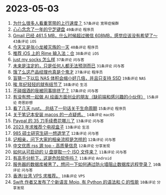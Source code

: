 # 2023-05-03

1. [为什么很多人看重宽带的上行速度？](https://www.v2ex.com/t/936960) `57条评论` `宽带症候群`
1. [心心念念了一年的宁芝键盘](https://www.v2ex.com/t/937039) `49条评论` `程序员`
1. [Gmail 已经 461.5 MB，什么时候超过微信 608MB，感觉应该没有希望了～](https://www.v2ex.com/t/936978) `43条评论` `iOS`
1. [今天又是张小龙被灭族的一天](https://www.v2ex.com/t/936964) `40条评论` `程序员`
1. [推荐 iOS 上的 Rime 输入法：仓](https://www.v2ex.com/t/936966) `38条评论` `iOS`
1. [just my socks 怎么样](https://www.v2ex.com/t/936967) `37条评论` `问与答`
1. [未来是注定的，只是任何人都无法预测而已](https://www.v2ex.com/t/937007) `31条评论` `问与答`
1. [饿了么这产品经理也真是个鬼才](https://www.v2ex.com/t/936990) `27条评论` `程序员`
1. [盲猜一下以后 NAS 体积会缩小好几倍，并且只支持 SSD](https://www.v2ex.com/t/937050) `19条评论` `NAS`
1. [唉 年纪轻轻的就有结节了](https://www.v2ex.com/t/937006) `18条评论` `生活`
1. [不碰烟酒的我被同事排挤了？](https://www.v2ex.com/t/937055) `17条评论` `问与答`
1. [有没有想一起做 AI 绘画方面创业的朋友（缺前端和感兴趣的小伙伴）](https://www.v2ex.com/t/937048) `15条评论` `奇思妙想`
1. [看了几天 rust， 总结了一句话关于生命周期](https://www.v2ex.com/t/936977) `15条评论` `程序员`
1. [关于笔记本安装 macos 的一点疑惑。](https://www.v2ex.com/t/937035) `14条评论` `macOS`
1. [Paypal 的 35 刀手续费花哪儿了](https://www.v2ex.com/t/936982) `13条评论` `问与答`
1. [2023 年求推荐个电视盒子](https://www.v2ex.com/t/936972) `13条评论` `生活`
1. [985 硕士研究生研一想退学了](https://www.v2ex.com/t/937057) `12条评论` `问与答`
1. [记相亲，问下大家的相亲流程是怎样的](https://www.v2ex.com/t/937053) `12条评论` `问与答`
1. [中文优质 rss 源 top - 高质量信息](https://www.v2ex.com/t/936952) `12条评论` `分享发现`
1. [如何从可启动的 U 盘提取一个 ISO 文件来？](https://www.v2ex.com/t/937056) `11条评论` `问与答`
1. [有高手分析下，这是危险软件吗？](https://www.v2ex.com/t/936992) `11条评论` `Android`
1. [服务器的数据库被黑了，想问一下如何通过防火墙阻止数据库远程登录？](https://www.v2ex.com/t/937041) `10条评论` `问与答`
1. [香港/台湾 VPS 求推荐。](https://www.v2ex.com/t/937030) `10条评论` `VPS`
1. [Swift 作者又发布了个新语言 Mojo, 有 Python 的语法和 C 的性能](https://www.v2ex.com/t/936991) `10条评论` `分享发现`
